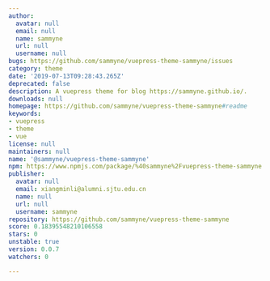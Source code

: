 ```yaml
---
author:
  avatar: null
  email: null
  name: sammyne
  url: null
  username: null
bugs: https://github.com/sammyne/vuepress-theme-sammyne/issues
category: theme
date: '2019-07-13T09:28:43.265Z'
deprecated: false
description: A vuepress theme for blog https://sammyne.github.io/.
downloads: null
homepage: https://github.com/sammyne/vuepress-theme-sammyne#readme
keywords:
- vuepress
- theme
- vue
license: null
maintainers: null
name: '@sammyne/vuepress-theme-sammyne'
npm: https://www.npmjs.com/package/%40sammyne%2Fvuepress-theme-sammyne
publisher:
  avatar: null
  email: xiangminli@alumni.sjtu.edu.cn
  name: null
  url: null
  username: sammyne
repository: https://github.com/sammyne/vuepress-theme-sammyne
score: 0.18395548210106558
stars: 0
unstable: true
version: 0.0.7
watchers: 0

---
```



